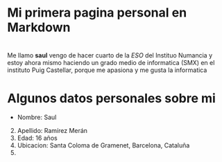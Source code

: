 # Mi primera pagina personal en Markdown
#
Me llamo **saul** vengo de hacer cuarto de la *ESO* del Instituo Numancia y estoy ahora mismo haciendo un grado medio de informatica (SMX) en el instituto Puig Castellar, porque me apasiona y me gusta la informatica
#
# Algunos datos personales sobre mi
- Nombre: Saul
2. Apellido: Ramírez Merán
3. Edad: 16 años
4. Ubicacion: Santa Coloma de Gramenet, Barcelona, Cataluña
5. 



